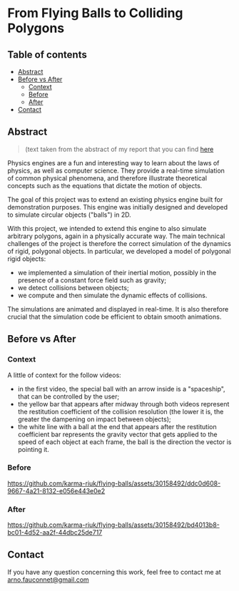 # From Flying Balls to Colliding Polygons

## Table of contents

- [Abstract](#abstract)
- [Before vs After](#before-vs-after)
  - [Context](#context)
  - [Before](#before)
  - [After](#after)
- [Contact](#contact)

## Abstract

> (text taken from the abstract of my report that you can find
> [here](https://github.com/karma-riuk/bachelor-project-report/blob/main/bachelorproject.pdf)

Physics engines are a fun and interesting way to learn about the laws of
physics, as well as computer science. They provide a real-time simulation of
common physical phenomena, and therefore illustrate theoretical concepts such as
the equations that dictate the motion of objects.

The goal of this project was to extend an existing physics engine built for
demonstration purposes. This engine was initially designed and developed to
simulate circular objects ("balls") in 2D.

With this project, we intended to extend this engine to also simulate arbitrary
polygons, again in a physically accurate way. The main technical challenges of
the project is therefore the correct simulation of the dynamics of rigid,
polygonal objects. In particular, we developed a model of polygonal rigid
objects:

- we implemented a simulation of their inertial motion, possibly in the
  presence of a constant force field such as gravity;
- we detect collisions between objects;
- we compute and then simulate the dynamic effects of collisions.

The simulations are animated and displayed in real-time. It is also therefore
crucial that the simulation code be efficient to obtain smooth animations.

## Before vs After

### Context

A little of context for the follow videos:

- in the first video, the special ball with an arrow inside is a "spaceship",
  that can be controlled by the user;
- the yellow bar that appears after midway through both videos represent the
  restitution coefficient of the collision resolution (the lower it is, the
  greater the dampening on impact between objects);
- the white line with a ball at the end that appears after the restitution
  coefficient bar represents the gravity vector that gets applied to the speed
  of each object at each frame, the ball is the direction the vector is pointing
  it.

### Before

https://github.com/karma-riuk/flying-balls/assets/30158492/ddc0d608-9667-4a21-8132-e056e443e0e2

### After

https://github.com/karma-riuk/flying-balls/assets/30158492/bd4013b8-bc01-4d52-aa2f-44dbc25de717

<!-- ## Controls -->
<!---->
<!-- ## Installation -->

## Contact

If you have any question concerning this work, feel free to contact me at [arno.fauconnet@gmail.com](mailto:arno.fauconnet@gmail.com)
